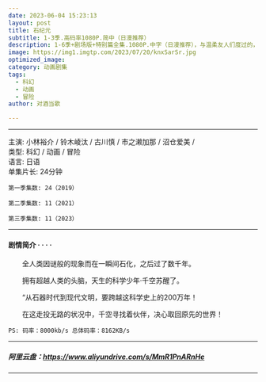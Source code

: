 ```yaml
---
date: 2023-06-04 15:23:13
layout: post
title: 石纪元
subtitle: 1-3季.高码率1080P.简中（日漫推荐）
description: 1-6季+剧场版+特别篇全集.1080P.中字（日漫推荐），与温柔友人们度过的，值得珍惜的每一天——美丽而虚幻的，人与妖的物语。
image: https://img1.imgtp.com/2023/07/20/knxSarSr.jpg
optimized_image: 
category: 动画剧集
tags:
  - 科幻
  - 动画
  - 冒险
author: 对酒当歌

---
```


---

主演: 小林裕介 / 铃木崚汰 / 古川慎 / 市之濑加那 / 沼仓爱美 /  
类型: 科幻 / 动画 / 冒险  
语言: 日语  
单集片长: 24分钟  

    第一季集数: 24（2019）  

    第二季集数: 11（2021）  

    第三季集数: 11（2023）  

---

#### 剧情简介 · · · ·

　　全人类因谜般的现象而在一瞬间石化，之后过了数千年。

　　拥有超越人类的头脑，天生的科学少年·千空苏醒了。

　　“从石器时代到现代文明，要跨越这科学史上的200万年！

　　在这走投无路的状况中，千空寻找着伙伴，决心取回原先的世界！

    PS: 码率：8000kb/s 总体码率：8162KB/s

---

##### 阿里云盘：<https://www.aliyundrive.com/s/MmR1PnARnHe>

---
